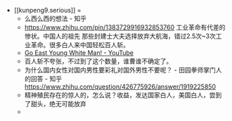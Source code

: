 - [[kunpeng9.serious]] =
    - 么西么西的想法 - 知乎
    - https://www.zhihu.com/pin/1383729916932853760    工业革命有代差的惨状。中国人的祖先 那些封建士大夫选择放弃大航海，错过2.5次~3次工业革命。很多白人来中国轻松百人斩。
    - [Go East Young White Man! - YouTube](https://www.youtube.com/watch?v=s8KCOgLM4AQ)
    - 百人斩不夸张，不过到了这个数量，谁曹谁不确定了。
    - 为什么国内女性对国内男性要彩礼对国外男性不要呢？ - 田园拳师掌门人的回答 - 知乎
https://www.zhihu.com/question/426775926/answer/1919225850
    - 精神殖民存在的惊人的，怎么说？收益，发达国家白人，美国白人，尝到了甜头，绝无可能放弃
    - 
